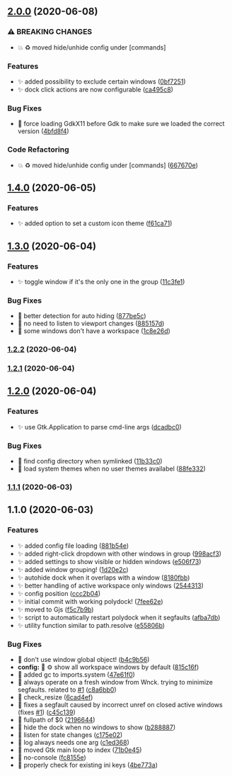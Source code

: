 ## [2.0.0](https://github.com/folke/polydock/compare/1.4.0...2.0.0) (2020-06-08)


### ⚠ BREAKING CHANGES

* 💥 ♻️ moved hide/unhide config under [commands]

### Features

* ✨ added possibility to exclude certain windows ([0bf7251](https://github.com/folke/polydock/commit/0bf7251c1c7f39b4e1efa07673b27f0cbc7e9af3))
* ✨ dock click actions are now configurable ([ca495c8](https://github.com/folke/polydock/commit/ca495c8f5db05416179e182c205f972bb3504e11))


### Bug Fixes

* 🐛 force loading GdkX11 before Gdk to make sure we loaded the correct version ([4bfd8f4](https://github.com/folke/polydock/commit/4bfd8f40cf0b26370e061f9c60f0c4e49cd0a21d))


### Code Refactoring

* 💥 ♻️ moved hide/unhide config under [commands] ([667670e](https://github.com/folke/polydock/commit/667670e5af277a630a82cd370c1750488d527603))

## [1.4.0](https://github.com/folke/polydock/compare/1.3.0...1.4.0) (2020-06-05)


### Features

* ✨ added option to set a custom icon theme ([f61ca71](https://github.com/folke/polydock/commit/f61ca71b1e32b459060cff5a7ac9344b08deb611))

## [1.3.0](https://github.com/folke/polydock/compare/1.2.2...1.3.0) (2020-06-04)


### Features

* ✨ toggle window if it's the only one in the group ([11c3fe1](https://github.com/folke/polydock/commit/11c3fe11aee6cd413e91e8a7df56140f81fdacae))


### Bug Fixes

* 🐛 better detection for auto hiding ([877be5c](https://github.com/folke/polydock/commit/877be5c5fe13669a877c1bba769397f64228ac89))
* 🐛 no need to listen to viewport changes ([885157d](https://github.com/folke/polydock/commit/885157d3aef2d6fab5888efbfb1b413cadb91823))
* 🐛 some windows don't have a workspace ([1c8e26d](https://github.com/folke/polydock/commit/1c8e26dc20c9feb18a4dce341c999a1c9aa30604))

### [1.2.2](https://github.com/folke/polydock/compare/1.2.1...1.2.2) (2020-06-04)

### [1.2.1](https://github.com/folke/polydock/compare/1.2.0...1.2.1) (2020-06-04)

## [1.2.0](https://github.com/folke/polydock/compare/1.1.1...1.2.0) (2020-06-04)


### Features

* ✨ use Gtk.Application to parse cmd-line args ([dcadbc0](https://github.com/folke/polydock/commit/dcadbc0d7d168a66171769192d8619c5d01b3ccf))


### Bug Fixes

* 🐛 find config directory when symlinked ([11b33c0](https://github.com/folke/polydock/commit/11b33c0f743f852022b4a54ebbbbf4e7cc86a89f))
* 🐛 load system themes when no user themes availabel ([88fe332](https://github.com/folke/polydock/commit/88fe332dcdb905e869116c370b1e1cc54a891380))

### [1.1.1](https://github.com/folke/polydock/compare/1.1.0...1.1.1) (2020-06-03)

## 1.1.0 (2020-06-03)


### Features

* ✨ added config file loading ([881b54e](https://github.com/folke/polydock/commit/881b54e301e798c1f6ec6cddfaebcd105289f6de))
* ✨ added right-click dropdown with other windows in group ([998acf3](https://github.com/folke/polydock/commit/998acf3175ecf4214a8813ece8454be2fdca2c55))
* ✨ added settings to show visible or hidden windows ([e506f73](https://github.com/folke/polydock/commit/e506f731cd8cd9a76e64507da542fdf82ab717e0))
* ✨ added window grouping! ([1d20e2c](https://github.com/folke/polydock/commit/1d20e2c34dc397de5acd558c007dfacecef33c02))
* ✨ autohide dock when it overlaps with a window ([8180fbb](https://github.com/folke/polydock/commit/8180fbb0b88b1e7a84a6f3b3a9af5a34819de224))
* ✨ better handling of active workspace only windows ([2544313](https://github.com/folke/polydock/commit/2544313717bec8ebc3033c4db0974f9134dc0c0b))
* ✨ config position ([ccc2b04](https://github.com/folke/polydock/commit/ccc2b041a2a372eca17ab8a1a0a52f4287116478))
* ✨ initial commit with working polydock! ([7fee62e](https://github.com/folke/polydock/commit/7fee62e99781912ac4b3e4931eb98a1d752e7210))
* ✨ moved to Gjs ([f5c7b9b](https://github.com/folke/polydock/commit/f5c7b9b74cf8556faf9d849a5a11e50a7753e081))
* ✨ script to automatically restart polydock when it segfaults ([afba7db](https://github.com/folke/polydock/commit/afba7db0b9bb9f760372e0e80c58d50c0f88b6a0))
* ✨ utility function similar to path.resolve ([e55806b](https://github.com/folke/polydock/commit/e55806be6bbd290904d393f3c34439ec8c07803a))


### Bug Fixes

* 🐛 don't use window global object! ([b4c9b56](https://github.com/folke/polydock/commit/b4c9b56847898b29b0df928085f73db7c5342e57))
* **config:** 🐛 ⚙️ show all workspace windows by default ([815c16f](https://github.com/folke/polydock/commit/815c16f94e9274c5b13f97bb6ac713b099c8544f))
* 🐛 added gc to imports.system ([47e61f0](https://github.com/folke/polydock/commit/47e61f0628619c76c066dee4d55f91d77bafe7b6))
* 🐛 always operate on a fresh window from Wnck. trying to minimize segfaults. related to [#1](https://github.com/folke/polydock/issues/1) ([c8a6bb0](https://github.com/folke/polydock/commit/c8a6bb0ef7dc6b881fa622c2b817afe036c008e9))
* 🐛 check_resize ([6cad4ef](https://github.com/folke/polydock/commit/6cad4efd43dc0148c36f495709ab7dfa0fab972a))
* 🐛 fixes a segfault caused by incorrect unref on closed active windows (fixes [#1](https://github.com/folke/polydock/issues/1)) ([c45c139](https://github.com/folke/polydock/commit/c45c139d7c3a8a5d29ebee136f7d2f5a544ae687))
* 🐛 fullpath of $0 ([2196644](https://github.com/folke/polydock/commit/21966447b898081ca035603a0a470b036c880432))
* 🐛 hide the dock when no windows to show ([b288887](https://github.com/folke/polydock/commit/b288887a653ace804dd00447af972668bbb0a51d))
* 🐛 listen for state changes ([c175e02](https://github.com/folke/polydock/commit/c175e023842aecc2e36563c15433bdfe476b0b9c))
* 🐛 log always needs one arg ([c1ed368](https://github.com/folke/polydock/commit/c1ed368d4027427a2a5a137ead5e20e67aeb13ad))
* 🐛 moved Gtk main loop to index ([71b0e45](https://github.com/folke/polydock/commit/71b0e45c05433b5086a5f1fceff5dea4476110e8))
* 🐛 no-console ([fc8155e](https://github.com/folke/polydock/commit/fc8155e12d274fdf295d1a591e0cb71165e71998))
* 🐛 properly check for existing ini keys ([4be773a](https://github.com/folke/polydock/commit/4be773ae93a7c524787765bcda49962386f3b8c0))

